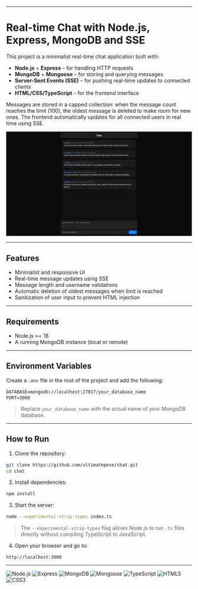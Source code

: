 
---

# Real-time Chat with Node.js, Express, MongoDB and SSE

This project is a minimalist real-time chat application built with:

* **Node.js** + **Express** – for handling HTTP requests
* **MongoDB** + **Mongoose** – for storing and querying messages
* **Server-Sent Events (SSE)** – for pushing real-time updates to connected clients
* **HTML/CSS/TypeScript** – for the frontend interface

Messages are stored in a capped collection: when the message count reaches the limit (100), the oldest message is deleted to make room for new ones. The frontend automatically updates for all connected users in real time using SSE.

![Screenshot](/images/screenshot.png)

---

## Features

* Minimalist and responsive UI
* Real-time message updates using SSE
* Message length and username validations
* Automatic deletion of oldest messages when limit is reached
* Sanitization of user input to prevent HTML injection

---

## Requirements

* Node.js >= 18
* A running MongoDB instance (local or remote)

---

## Environment Variables

Create a `.env` file in the root of the project and add the following:

```env
DATABASE=mongodb://localhost:27017/your_database_name
PORT=3000
```

> Replace `your_database_name` with the actual name of your MongoDB database.

---

## How to Run

1. Clone the repository:

```bash
git clone https://github.com/ultimatepexe/chat.git
cd chat
```

2. Install dependencies:

```bash
npm install
```

3. Start the server:

```bash
node --experimental-strip-types index.ts
```

> The `--experimental-strip-types` flag allows Node.js to run `.ts` files directly without compiling TypeScript to JavaScript.

4. Open your browser and go to:

```
http://localhost:3000
```

---

![Node.js](https://img.shields.io/badge/Node.js-339933?style=for-the-badge&logo=node.js&logoColor=white)
![Express](https://img.shields.io/badge/Express-000000?style=for-the-badge&logo=express&logoColor=white)
![MongoDB](https://img.shields.io/badge/MongoDB-47A248?style=for-the-badge&logo=mongodb&logoColor=white)
![Mongoose](https://img.shields.io/badge/Mongoose-880000?style=for-the-badge&logo=mongoose&logoColor=white)
![TypeScript](https://img.shields.io/badge/TypeScript-3178C6?style=for-the-badge&logo=typescript&logoColor=white)
![HTML5](https://img.shields.io/badge/HTML5-E34F26?style=for-the-badge&logo=html5&logoColor=white)
![CSS3](https://img.shields.io/badge/CSS3-1572B6?style=for-the-badge&logo=css3&logoColor=white)